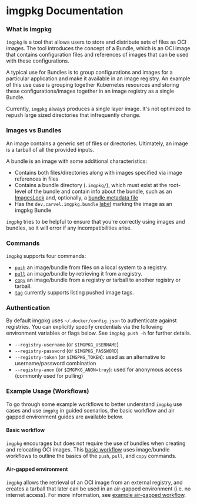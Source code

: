 # imgpkg Documentation

### What is imgpkg

`imgpkg` is a tool that allows users to store and distribute sets of files as OCI images. The 
tool introduces the concept of a Bundle, which is an OCI image that contains configuration files 
and references of images that can be used with these configurations.

A typical use for Bundles is to group configurations and images for a particular application 
and make it available in an image registry. An example of this use case is grouping together 
Kubernetes resources and storing these configurations/images together in an image registry as 
a single Bundle.

Currently, `imgpkg` always produces a single layer image. It's not optimized to repush 
large sized directories that infrequently change.

### Images vs Bundles

An image contains a generic set of files or directories. Ultimately, an image is a tarball of all the provided inputs.

A bundle is an image with some additional characteristics:
- Contains both files/directories along with images specified via image references in files
- Contains a bundle directory (`.imgpkg/`), which must exist at the root-level of the bundle and
  contain info about the bundle, such as an [ImagesLock](resources.md#imageslock) and,
  optionally, a [bundle metadata file](resources.md#bundle-metadata)
- Has the `dev.carvel.imgpkg.bundle` [label](https://docs.docker.com/config/labels-custom-metadata/) marking the image as an imgpkg Bundle

`imgpkg` tries to be helpful to ensure that you're correctly using images and bundles, so it will error if any incompatibilities arise.

### Commands

`imgpkg` supports four commands:
- [`push`](commands.md#push) an image/bundle from files on a local system to a registry. 
- [`pull`](commands.md#pull) an image/bundle by retrieving it from a registry.
- [`copy`](commands.md#copy) an image/bundle from a registry or tarball to another registry or tarball.
- [`tag`](commands.md#tag) currently supports listing pushed image tags.

### Authentication

By default imgpkg uses `~/.docker/config.json` to authenticate against registries. You can explicitly specify 
credentials via the following environment variables or flags below. See `imgpkg push -h` for further details.
- `--registry-username` (or `$IMGPKG_USERNAME`)
- `--registry-password` (or `$IMGPKG_PASSWORD`)
- `--registry-token` (or `$IMGPKG_TOKEN`): used as an alternative to username/password combination
- `--registry-anon` (or `$IMGPKG_ANON=truy`): used for anonymous access (commonly used for pulling)

### Example Usage (Workflows)

To go through some example workflows to better understand `imgpkg` use cases and use `imgpkg` in guided 
scenarios, the basic workflow and air gapped environment guides are available below.

#### Basic workflow

`imgpkg` encourages but does not require the use of bundles when creating and relocating OCI images. 
This [basic workflow](basic-workflow.md) uses image/bundle workflows to outline the basics of the `push`, 
`pull`, and `copy` commands.

#### Air-gapped environment

`imgpkg` allows the retrieval of an OCI image from an external registry, and 
creates a tarball that later can be used in an air-gapped environment (i.e. no internet access). 
For more information, see [example air-gapped workflow](air-gapped-workflow.md). 
